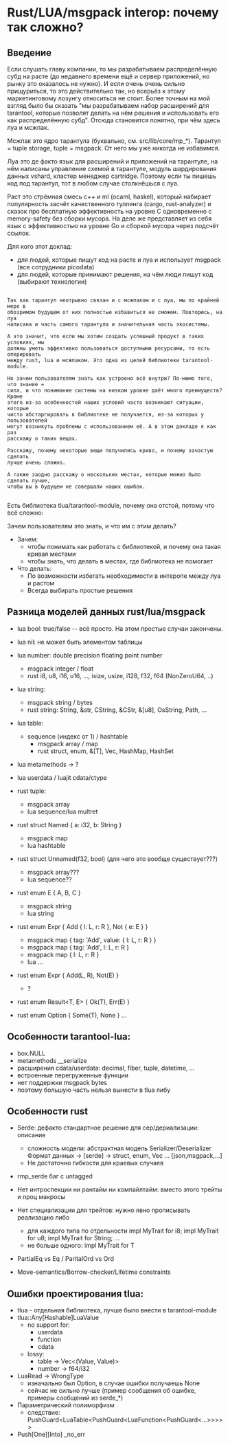 # Rust/LUA/msgpack interop: почему так сложно?

## Введение

Если слушать главу компании, то мы разрабатываем распределённую субд на расте
(до недавнего времени ещё и сервер приложений, но рынку это оказалось не нужно).
И если очень очень сильно прищуриться, то это действительно так, но всерьёз к
этому маркетинговому лозунгу относиться не стоит. Более точным на мой взгляд
было бы сказать "мы разрабатываем набор расширений для tarantool, которые
позволят делать на нём решения и использовать его как распределённую субд".
Отсюда становится понятно, при чём здесь луа и мсжпак.

Мсжпак это ядро тарантула (буквально, см. src/lib/core/mp_*). Тарантул =
tuple storage, tuple = msgpack. От него мы уже никогда не избавимся.

Луа это де факто язык для расширений и приложений на тарантуле, на нём написаны
управление схемой в тарантуле, модуль шардирования данных vshard, кластер
менеджер cartridge. Поэтому если ты пишешь код под тарантул, тот в любом случае
столкнёшься с луа.

Раст это стрёмная смесь c++ и ml (ocaml, haskel), который набирает популярность
засчёт качественного туллинга (cargo, rust-analyzer) и сказок про бесплатную
эффективность на уровне С одновременно с memory-safety без сборки мусора. На
деле же представляет из себя язык с эффективностью на уровне Go и сборкой мусора
через подсчёт ссылок.

Для кого этот доклад:
   - для людей, которые пишут код на расте и луа и использует msgpack
     (все сотрудники picodata)
   - для людей, которые принимают решения, на чём люди пишут код
     (выбирают технологии)


~~~

Так как тарантул неотрывно связан и с мсжпаком и с луа, мы по крайней мере в
обозримом будущем от них полностью избавиться не сможем. Повторюсь, на луа
написана и часть самого тарантула и значительная часть экосистемы.

А это значит, что если мы хотим создать успешный продукт в таких условиях, мы
должны уметь эффективно пользоваться доступными ресурсами, то есть оперировать
между rust, lua и мсжпаком. Это одна из целей библиотеки tarantool-module.

Но зачем пользователям знать как устроено всё внутри? По-мимо того, что знание =
сила, и что понимание системы на низком уровне даёт много преимуществ? Кроме
этого из-за особенностей наших условий часто возникают ситуации, которые
чисто абстаргировать в библиотеке не получается, из-за которых у пользователей
могут возникуть проблемы с использованием её. А в этом докладе я как раз
расскажу о таких вещах.

Расскажу, почему некоторые вещи получились криво, и почему зачастую сделать
лучше очень сложно.

А также заодно расскажу о нескольких местах, которые можно было сделать лучше,
чтобы вы в будущем не совершали наших ошибок.


~~~

Есть библиотека tlua/tarantool-module, почему она отстой, потому что всё сложно:

Зачем пользователям это знать, и что им с этим делать?

- Зачем:
   - чтобы понимать как работать с библиотекой, и почему она такая кривая
       местами
   - чтобы знать, что делать в местах, где библиотека не помогает
- Что делать:
   - По возможности избегать необходимости в интеропе между луа и растом
   - Всегда выбирать простые решения

## Разница моделей данных rust/lua/msgpack

- lua bool: true/false -- всё просто. На этом простые случаи закончены.
- lua nil: не может быть элементом таблицы
- lua number: double precision floating point number
   - msgpack integer / float
   - rust i8, u8, i16, u16, ..., isize, usize, i128, f32, f64 (NonZeroU64, ..)
- lua string:
   - msgpack string / bytes
   - rust string: String, &str, CString, &CStr, &[u8], OsString, Path, ...
- lua table:
   - sequence (индекс от 1) / hashtable
      - msgpack array / map
      - rust struct, enum, &[T], Vec<T>, HashMap<T>, HashSet<T>
- lua metamethods -> ?
- lua userdata / luajit cdata/ctype

- rust tuple:
   - msgpack array
   - lua sequence/lua multret
- rust struct Named { a: i32, b: String }
   - msgpack map
   - lua hashtable
- rust struct Unnamed(f32, bool) (для чего это вообще существует???)
   - msgpack array???
   - lua sequence??
- rust enum E { A, B, C }
   - msgpack string
   - lua string
- rust enum Expr { Add { l: L, r: R }, Not { e: E } }
   - msgpack map { tag: 'Add', value: { l: L, r: R } }
   - msgpack map { tag: 'Add', l: L, r: R }
   - msgpack map { l: L, r: R }
   - lua ...
- rust enum Expr { Add(L, R), Not(E) }
   - ?
- rust enum Result<T, E> { Ok(T), Err(E) }
- rust enum Option<T> { Some(T), None }
...


## Особенности tarantool-lua:
- box.NULL
- metamethods __serialize
- расширения cdata/userdata: decimal, fiber, tuple, datetime, ...
- встроенные перегруженные функции
- нет поддержки msgpack bytes
- поэтому большую часть нельзя вынести в tlua либу


## Особенности rust
- Serde: дефакто стандартное решение для сер/дериализации: описание
   - сложность модели: абстрактная модель Serializer/Deserializer
   Формат данных        -> [serde] -> struct, enum, Vec<T> ...
   [json,msgpack,...]
   - Не достаточно гибкости для краевых случаев

- rmp_serde баг с untagged

- Нет интроспекции ни рантайм ни компайлтайм: вместо этого трейты и проц макросы
- Нет специализации для трейтов: нужно явно прописывать реализацию либо
   - для каждого типа по отдельности impl MyTrait for i8; impl MyTrait for u8; impl MyTrait for String; ...
   - не больше одного: impl<T> MyTrait for T

- PartialEq vs Eq / ParitalOrd vs Ord
- Move-semantics/Borrow-checker/Lifetime constraints

## Ошибки проектирования tlua:
- tlua - отдельная библиотека, лучше было внести в tarantool-module
- tlua::Any[Hashable]LuaValue
   - no support for:
      - userdata
      - function
      - cdata
   - lossy:
      - table -> Vec<(Value, Value)>
      - number -> f64/i32
- LuaRead -> WrongType
   - изначально был Option, в случае ошибки получаешь None
   - сейчас не сильно лучше (пример сообщения об ошибке, примеры сообщений из serde_*)
- Параметрический полиморфизм
   - следствие: PushGuard<LuaTable<PushGuard<LuaFunction<PushGuard<...>>>>>
- Push[One][Into] _no_err
